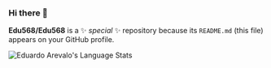 ### Hi there 👋

**Edu568/Edu568** is a ✨ _special_ ✨ repository because its `README.md` (this file) appears on your GitHub profile.


![Eduardo Arevalo's Language Stats](https://github-readme-stats.vercel.app/api/top-langs/?username=Edu568&layout=compact)


